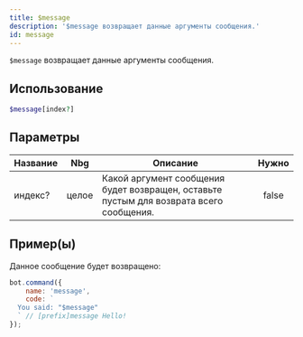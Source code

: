 ```yaml
---
title: $message
description: '$message возвращает данные аргументы сообщения.'
id: message
---
```


`$message` возвращает данные аргументы сообщения.

## Использование

```php
$message[index?]
```

## Параметры

| Название | Nbg   | Описание                                                                                | Нужно |
| -------- | ----- | --------------------------------------------------------------------------------------- |:-----:|
| индекс?  | целое | Какой аргумент сообщения будет возвращен, оставьте пустым для возврата всего сообщения. | false |

## Пример(ы)

Данное сообщение будет возвращено:

```javascript
bot.command({
    name: 'message',
    code: `
  You said: "$message"
  ` // [prefix]message Hello!
});
```
